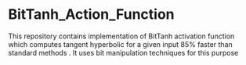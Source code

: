 # BitTanh_Action_Function
This repository contains implementation of BitTanh activation function which computes tangent hyperbolic for a given input 85% faster than standard methods . It uses bit manipulation techniques for this purpose
